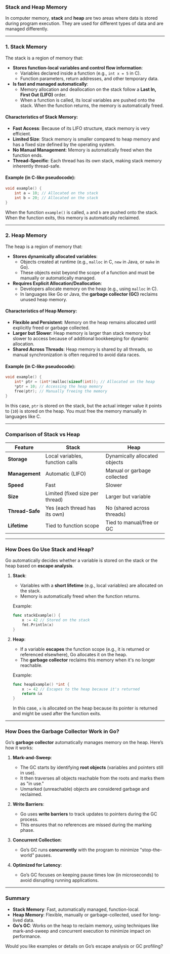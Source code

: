 ### Stack and Heap Memory

In computer memory, **stack** and **heap** are two areas where data is stored during program execution. They are used for different types of data and are managed differently.

---

### 1. **Stack Memory**

The stack is a region of memory that:
- **Stores function-local variables and control flow information**:
  - Variables declared inside a function (e.g., `int x = 5` in C).
  - Function parameters, return addresses, and other temporary data.
- **Is fast and managed automatically**:
  - Memory allocation and deallocation on the stack follow a **Last In, First Out (LIFO)** order.
  - When a function is called, its local variables are pushed onto the stack. When the function returns, the memory is automatically freed.

#### Characteristics of Stack Memory:
- **Fast Access**: Because of its LIFO structure, stack memory is very efficient.
- **Limited Size**: Stack memory is smaller compared to heap memory and has a fixed size defined by the operating system.
- **No Manual Management**: Memory is automatically freed when the function ends.
- **Thread-Specific**: Each thread has its own stack, making stack memory inherently thread-safe.

#### Example (in C-like pseudocode):
```c
void example() {
    int a = 10; // Allocated on the stack
    int b = 20; // Allocated on the stack
}
```

When the function `example()` is called, `a` and `b` are pushed onto the stack. When the function exits, this memory is automatically reclaimed.

---

### 2. **Heap Memory**

The heap is a region of memory that:
- **Stores dynamically allocated variables**:
  - Objects created at runtime (e.g., `malloc` in C, `new` in Java, or `make` in Go).
  - These objects exist beyond the scope of a function and must be manually or automatically managed.
- **Requires Explicit Allocation/Deallocation**:
  - Developers allocate memory on the heap (e.g., using `malloc` in C).
  - In languages like Go or Java, the **garbage collector (GC)** reclaims unused heap memory.

#### Characteristics of Heap Memory:
- **Flexible and Persistent**: Memory on the heap remains allocated until explicitly freed or garbage collected.
- **Larger but Slower**: Heap memory is larger than stack memory but slower to access because of additional bookkeeping for dynamic allocation.
- **Shared Across Threads**: Heap memory is shared by all threads, so manual synchronization is often required to avoid data races.

#### Example (in C-like pseudocode):
```c
void example() {
    int* ptr = (int*)malloc(sizeof(int)); // Allocated on the heap
    *ptr = 10; // Accessing the heap memory
    free(ptr); // Manually freeing the memory
}
```

In this case, `ptr` is stored on the stack, but the actual integer value it points to (`10`) is stored on the heap. You must free the memory manually in languages like C.

---

### Comparison of Stack vs Heap

| Feature              | **Stack**                        | **Heap**                       |
|----------------------|----------------------------------|---------------------------------|
| **Storage**          | Local variables, function calls | Dynamically allocated objects  |
| **Management**       | Automatic (LIFO)               | Manual or garbage collected    |
| **Speed**            | Fast                           | Slower                        |
| **Size**             | Limited (fixed size per thread) | Larger but variable            |
| **Thread-Safe**      | Yes (each thread has its own)   | No (shared across threads)     |
| **Lifetime**         | Tied to function scope          | Tied to manual/free or GC      |

---

### How Does Go Use Stack and Heap?

Go automatically decides whether a variable is stored on the stack or the heap based on **escape analysis**. 

1. **Stack**:
   - Variables with a **short lifetime** (e.g., local variables) are allocated on the stack.
   - Memory is automatically freed when the function returns.
   
   Example:
   ```go
   func stackExample() {
       x := 42 // Stored on the stack
       fmt.Println(x)
   }
   ```

2. **Heap**:
   - If a variable **escapes** the function scope (e.g., it is returned or referenced elsewhere), Go allocates it on the heap.
   - The **garbage collector** reclaims this memory when it's no longer reachable.

   Example:
   ```go
   func heapExample() *int {
       x := 42 // Escapes to the heap because it's returned
       return &x
   }
   ```

   In this case, `x` is allocated on the heap because its pointer is returned and might be used after the function exits.

---

### How Does the Garbage Collector Work in Go?

Go’s **garbage collector** automatically manages memory on the heap. Here’s how it works:

1. **Mark-and-Sweep**:
   - The GC starts by identifying **root objects** (variables and pointers still in use).
   - It then traverses all objects reachable from the roots and marks them as "in use."
   - Unmarked (unreachable) objects are considered garbage and reclaimed.

2. **Write Barriers**:
   - Go uses **write barriers** to track updates to pointers during the GC process.
   - This ensures that no references are missed during the marking phase.

3. **Concurrent Collection**:
   - Go’s GC runs **concurrently** with the program to minimize "stop-the-world" pauses.

4. **Optimized for Latency**:
   - Go’s GC focuses on keeping pause times low (in microseconds) to avoid disrupting running applications.

---

### Summary
- **Stack Memory**: Fast, automatically managed, function-local.
- **Heap Memory**: Flexible, manually or garbage-collected, used for long-lived data.
- **Go’s GC**: Works on the heap to reclaim memory, using techniques like mark-and-sweep and concurrent execution to minimize impact on performance.

Would you like examples or details on Go’s escape analysis or GC profiling?